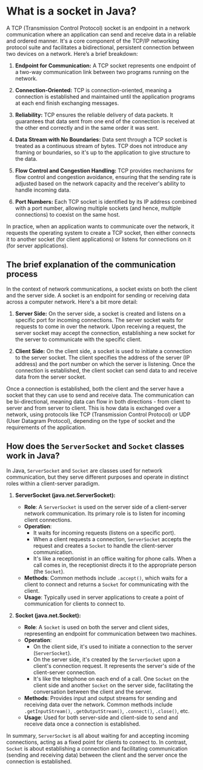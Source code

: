 # What is a socket in Java?

A TCP (Transmission Control Protocol) socket is an endpoint in a network communication where an application can send and receive data in a reliable and ordered manner. It's a core component of the TCP/IP networking protocol suite and facilitates a bidirectional, persistent connection between two devices on a network. Here’s a brief breakdown:

1. **Endpoint for Communication:** A TCP socket represents one endpoint of a two-way communication link between two programs running on the network.

2. **Connection-Oriented:** TCP is connection-oriented, meaning a connection is established and maintained until the application programs at each end finish exchanging messages.

3. **Reliability:** TCP ensures the reliable delivery of data packets. It guarantees that data sent from one end of the connection is received at the other end correctly and in the same order it was sent.

4. **Data Stream with No Boundaries:** Data sent through a TCP socket is treated as a continuous stream of bytes. TCP does not introduce any framing or boundaries, so it's up to the application to give structure to the data.

5. **Flow Control and Congestion Handling:** TCP provides mechanisms for flow control and congestion avoidance, ensuring that the sending rate is adjusted based on the network capacity and the receiver's ability to handle incoming data.

6. **Port Numbers:** Each TCP socket is identified by its IP address combined with a port number, allowing multiple sockets (and hence, multiple connections) to coexist on the same host.

In practice, when an application wants to communicate over the network, it requests the operating system to create a TCP socket, then either connects it to another socket (for client applications) or listens for connections on it (for server applications).

## The brief explanation of the communication process

In the context of network communications, a socket exists on both the client and the server side. A socket is an endpoint for sending or receiving data across a computer network. Here's a bit more detail:

1. **Server Side:** On the server side, a socket is created and listens on a specific port for incoming connections. The server socket waits for requests to come in over the network. Upon receiving a request, the server socket may accept the connection, establishing a new socket for the server to communicate with the specific client.

2. **Client Side:** On the client side, a socket is used to initiate a connection to the server socket. The client specifies the address of the server (IP address) and the port number on which the server is listening. Once the connection is established, the client socket can send data to and receive data from the server socket.

Once a connection is established, both the client and the server have a socket that they can use to send and receive data. The communication can be bi-directional, meaning data can flow in both directions - from client to server and from server to client. This is how data is exchanged over a network, using protocols like TCP (Transmission Control Protocol) or UDP (User Datagram Protocol), depending on the type of socket and the requirements of the application.

## How does the `ServerSocket` and `Socket` classes work in Java?

In Java, `ServerSocket` and `Socket` are classes used for network communication, but they serve different purposes and operate in distinct roles within a client-server paradigm.

1. **ServerSocket (java.net.ServerSocket):**
    - **Role**: A `ServerSocket` is used on the server side of a client-server network communication. Its primary role is to listen for incoming client connections.
    - **Operation**:
        - It waits for incoming requests (listens on a specific port).
        - When a client requests a connection, `ServerSocket` accepts the request and creates a `Socket` to handle the client-server communication.
        - It's like a receptionist in an office waiting for phone calls. When a call comes in, the receptionist directs it to the appropriate person (the `Socket`).
    - **Methods**: Common methods include `.accept()`, which waits for a client to connect and returns a `Socket` for communicating with the client.
    - **Usage**: Typically used in server applications to create a point of communication for clients to connect to.

2. **Socket (java.net.Socket):**
    - **Role**: A `Socket` is used on both the server and client sides, representing an endpoint for communication between two machines.
    - **Operation**:
        - On the client side, it's used to initiate a connection to the server (`ServerSocket`).
        - On the server side, it's created by the `ServerSocket` upon a client's connection request. It represents the server's side of the client-server connection.
        - It's like the telephone on each end of a call. One `Socket` on the client side and another `Socket` on the server side, facilitating the conversation between the client and the server.
    - **Methods**: Provides input and output streams for sending and receiving data over the network. Common methods include `.getInputStream()`, `.getOutputStream()`, `.connect()`, `.close()`, etc.
    - **Usage**: Used for both server-side and client-side to send and receive data once a connection is established.

In summary, `ServerSocket` is all about waiting for and accepting incoming connections, acting as a fixed point for clients to connect to. In contrast, `Socket` is about establishing a connection and facilitating communication (sending and receiving data) between the client and the server once the connection is established.

